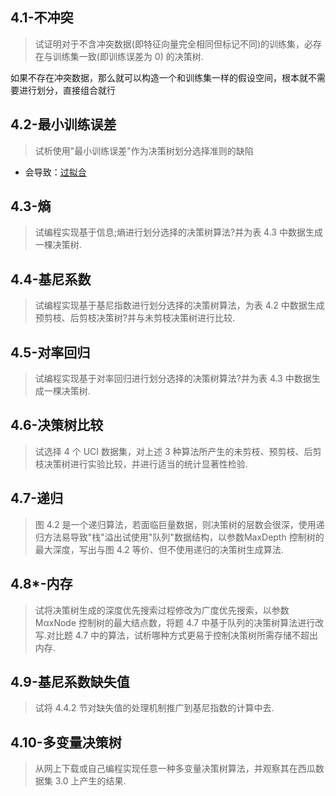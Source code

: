 ## 4.1-不冲突

> 试证明对于不含冲突数据(即特征向量完全相同但标记不同)的训练集，必存在与训练集一致(即训练误差为 0) 的决策树.

如果不存在冲突数据，那么就可以构造一个和训练集一样的假设空间，根本就不需要进行划分，直接组合就行



## 4.2-最小训练误差

> 试析使用"最小训练误差"作为决策树划分选择准则的缺陷

- 会导致：[过拟合](../2-模型评估与选择/过拟合.md)



## 4.3-熵

> 试编程实现基于信息;熵进行划分选择的决策树算法?并为表 4.3 中数据生成一棵决策树.



## 4.4-基尼系数

> 试编程实现基于基尼指数进行划分选择的决策树算法，为表 4.2 中数据生成预剪枝、后剪枝决策树?并与未剪枝决策树进行比较.



## 4.5-对率回归

> 试编程实现基于对率回归进行划分选择的决策树算法?并为表 4.3 中数据生成一棵决策树.

## 4.6-决策树比较

> 试选择 4 个 UCI 数据集，对上述 3 种算法所产生的未剪枝、预剪枝、后剪枝决策树进行实验比较，并进行适当的统计显著性检验.



## 4.7-递归

> 图 4.2 是一个递归算法，若面临巨量数据，则决策树的层数会很深，使用递归方法易导致"栈"溢出试使用"队列"数据结构，以参数MaxDepth 控制树的最大深度，写出与图 4.2 等价、但不使用递归的决策树生成算法.



## 4.8\*-内存

> 试将决策树生成的深度优先搜索过程修改为广度优先搜索，以参数MαxNode 控制树的最大结点数，将题 4.7 中基于队列的决策树算法进行改写.对比题 4.7 中的算法，试析哪种方式更易于控制决策树所需存储不超出内存.

## 4.9-基尼系数缺失值

> 试将 4.4.2 节对缺失值的处理机制推广到基尼指数的计算中去.



## 4.10-多变量决策树

> 从网上下载或自己编程实现任意一种多变量决策树算法，并观察其在西瓜数据集 3.0 上产生的结果.